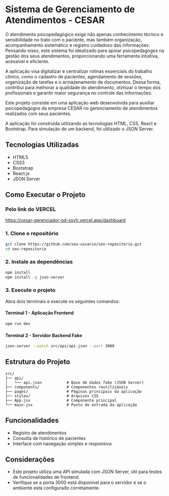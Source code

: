# Sistema de Gerenciamento de Atendimentos - CESAR

O atendimento psicopedagógico exige não apenas conhecimento técnico e sensibilidade no trato com o paciente, mas também organização, acompanhamento sistemático e registro cuidadoso das informações. Pensando nisso, este sistema foi idealizado para apoiar psicopedagogos na gestão dos seus atendimentos, proporcionando uma ferramenta intuitiva, acessível e eficiente.

A aplicação visa digitalizar e centralizar rotinas essenciais do trabalho clínico, como o cadastro de pacientes, agendamento de sessões, organização de tarefas e o armazenamento de documentos. Dessa forma, contribui para melhorar a qualidade do atendimento, otimizar o tempo dos profissionais e garantir maior segurança no controle das informações.

Este projeto consiste em uma aplicação web desenvolvida para auxiliar psicopedagogos da empresa CESAR no gerenciamento de atendimentos realizados com seus pacientes.

A aplicação foi construída utilizando as tecnologias HTML, CSS, React e Bootstrap. Para simulação de um backend, foi utilizado o JSON Server.

## Tecnologias Utilizadas

- HTML5
- CSS3
- Bootstrap
- React.js
- JSON Server

## Como Executar o Projeto
### Pelo link do VERCEL

https://cesar-gerenciador-pd-ssyh.vercel.app/dashboard

### 1. Clone o repositório

```bash
git clone https://github.com/seu-usuario/seu-repositorio.git
cd seu-repositorio
```

### 2. Instale as dependências

```bash
npm install
npm install -g json-server
```

### 3. Execute o projeto

Abra dois terminais e execute os seguintes comandos:

#### Terminal 1 - Aplicação Frontend

```bash
npm run dev
```

#### Terminal 2 - Servidor Backend Fake

```bash
json-server --watch src/api/api.json --port 3000
```

## Estrutura do Projeto

```
src/
├── api/
│   └── api.json           # Base de dados fake (JSON Server)
├── components/            # Componentes reutilizáveis
├── pages/                 # Páginas principais da aplicação
├── styles/                # Arquivos CSS
├── App.jsx                # Componente principal
└── main.jsx               # Ponto de entrada da aplicação
```

## Funcionalidades

- Registro de atendimentos
- Consulta de histórico de pacientes
- Interface com navegação simples e responsiva

## Considerações

- Este projeto utiliza uma API simulada com JSON Server, útil para testes de funcionalidades de frontend.
- Verifique se a porta 3000 está disponível para o servidor e se o ambiente está configurado corretamente.

